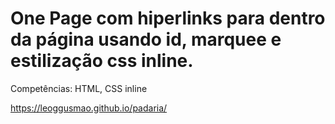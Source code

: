 # One Page com hiperlinks para dentro da página usando id, marquee e estilização css inline.

Competências: HTML, CSS inline

https://leoggusmao.github.io/padaria/
